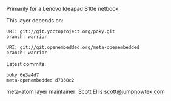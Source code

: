 Primarily for a Lenovo Ideapad S10e netbook

This layer depends on:

    URI: git://git.yoctoproject.org/poky.git
    branch: warrior

    URI: git://git.openembedded.org/meta-openembedded
    branch: warrior

Latest commits:

    poky 6e3a4d7
    meta-openembedded d7338c2

meta-atom layer maintainer: Scott Ellis <scott@jumpnowtek.com>
